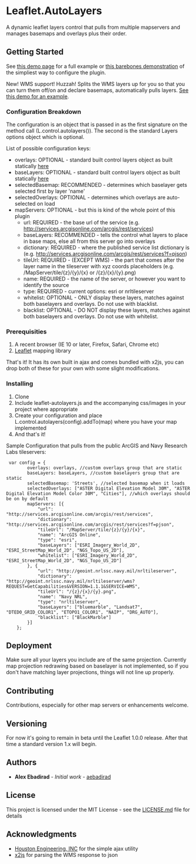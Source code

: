 # Leaflet.AutoLayers

A dynamic leaflet layers control that pulls from multiple mapservers and manages basemaps and overlays plus their order.

## Getting Started

See [this demo page](http://aebadirad.github.io/Leaflet.AutoLayers/example/index.html) for a full example or [this barebones demonstration](http://aebadirad.github.io/Leaflet.AutoLayers/example/simple.html) of the simpliest way to configure the plugin.

New! WMS support! Huzzah! Splits the WMS layers up for you so that you can turn them off/on and declare basemaps, automatically pulls layers. [See this demo for an example](http://aebadirad.github.io/Leaflet.AutoLayers/example/wms.html).


### Configuration Breakdown

The configuration is an object that is passed in as the first signature on the method call (L.control.autolayers()). The second is the standard Layers options object which is optional.

List of possible configuration keys:
* overlays: OPTIONAL - standard built control layers object as built statically [here](http://leafletjs.com/examples/layers-control.html)
* baseLayers: OPTIONAL - standard built control layers object as built statically [here](http://leafletjs.com/examples/layers-control.html)
* selectedBasemap: RECOMMENDED - determines which baselayer gets selected first by layer 'name'
* selectedOverlays: OPTIONAL - determines which overlays are auto-selected on load
* mapServers: OPTIONAL - but this is kind of the whole point of this plugin
  * url: REQUIRED - the base url of the service (e.g. http://services.arcgisonline.com/arcgis/rest/services)
  * baseLayers: RECOMMENDED - tells the control what layers to place in base maps, else all from this server go into overlays
  * dictionary: REQUIRED - where the published service list dictionary is (e.g. http://services.arcgisonline.com/arcgis/rest/services?f=pjson)
  * tileUrl: REQUIRED - (EXCEPT WMS) - the part that comes after the layer name in the tileserver with xyz coords placeholders (e.g. /MapServer/tile/{z}/{y}/{x} or /{z}/{x}/{y}.png)
  * name: REQUIRED - the name of the server, or however you want to identify the source
  * type: REQUIRED - current options: esri or nrltileserver
  * whitelist: OPTIONAL - ONLY display these layers, matches against both baselayers and overlays. Do not use with blacklist.
  * blacklist: OPTIONAL - DO NOT display these layers, matches against both baselayers and overlays. Do not use with whitelist.

### Prerequisities

1. A recent browser (IE 10 or later, Firefox, Safari, Chrome etc)
2. [Leaflet](https://github.com/Leaflet/Leaflet) mapping library

That's it! It has its own built in ajax and comes bundled with x2js, you can drop both of these for your own with some slight modifications.

### Installing

1. Clone
2. Include leaflet-autolayers.js and the accompanying css/images in your project where appropriate
3. Create your configuration and place L.control.autolayers(config).addTo(map) where you have your map implemented
4. And that's it!


Sample Configuration that pulls from the public ArcGIS and Navy Research Labs tileservers:
```
 var config = {
        overlays: overlays, //custom overlays group that are static
        baseLayers: baseLayers, //custom baselayers group that are static
        selectedBasemap: 'Streets', //selected basemap when it loads
        selectedOverlays: ["ASTER Digital Elevation Model 30M", "ASTER Digital Elevation Model Color 30M", "Cities"], //which overlays should be on by default
        mapServers: [{
            "url": "http://services.arcgisonline.com/arcgis/rest/services",
            "dictionary": "http://services.arcgisonline.com/arcgis/rest/services?f=pjson",
            "tileUrl": "/MapServer/tile/{z}/{y}/{x}",
            "name": "ArcGIS Online",
            "type": "esri",
            "baseLayers": ["ESRI_Imagery_World_2D", "ESRI_StreetMap_World_2D", "NGS_Topo_US_2D"],
            "whitelist": ["ESRI_Imagery_World_2D", "ESRI_StreetMap_World_2D", "NGS_Topo_US_2D"]
        }, {
            "url": "http://geoint.nrlssc.navy.mil/nrltileserver",
            "dictionary": "http://geoint.nrlssc.navy.mil/nrltileserver/wms?REQUEST=GetCapabilities&VERSION=1.1.1&SERVICE=WMS",
            "tileUrl": "/{z}/{x}/{y}.png",
            "name": "Navy NRL",
            "type": "nrltileserver",
            "baseLayers": ["bluemarble", "Landsat7", "DTED0_GRID_COLOR1", "ETOPO1_COLOR1", "NAIP", "DRG_AUTO"],
            "blacklist": ["BlackMarble"]
        }]
    };

```

## Deployment

Make sure all your layers you include are of the same projection. Currently map projection redrawing based on baselayer is not implemented, so if you don't have matching layer projections, things will not line up properly.

## Contributing

Contributions, especially for other map servers or enhancements welcome.

## Versioning
For now it's going to remain in beta until the Leaflet 1.0.0 release. After that time a standard version 1.x will begin.

## Authors

* **Alex Ebadirad** - *Initial work* - [aebadirad](https://github.com/aebadirad)

## License

This project is licensed under the MIT License - see the [LICENSE.md](LICENSE.md) file for details

## Acknowledgments

* [Houston Engineering, INC](www.heigeo.com) for the simple ajax utility
* [x2js](https://github.com/abdmob/x2js) for parsing the WMS response to json
